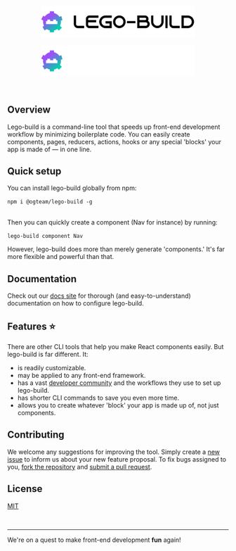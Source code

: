 <br />
<p align="center"><img src="logo.svg#gh-light-mode-only" style="width: 350px"  alt="Logo" /></p>
<p align="center"><img src="LogoDark.svg#gh-dark-mode-only" style="width: 350px"  alt="Logo" /></p>
<br />

## Overview

Lego-build is a command-line tool that speeds up front-end development workflow by minimizing boilerplate code. You can easily create components, pages, reducers, actions, hooks or any special 'blocks' your app is made of — in one line.

## Quick setup

You can install lego-build globally from npm:

```
npm i @ogteam/lego-build -g
```

<br />
Then you can quickly create a component (Nav for instance) by running:

```
lego-build component Nav
```

However, lego-build does more than merely generate 'components.' It's far more flexible and powerful than that.

## Documentation

Check out our [docs site](https://lego-build.github.io/docs) for thorough (and easy-to-understand) documentation on how to configure lego-build.

## Features ⭐

There are other CLI tools that help you make React components easily. But lego-build is far different. It:

- is readily customizable.
- may be applied to any front-end framework.
- has a vast [developer community](https://lego-build.github.io/community) and the workflows they use to set up lego-build.
- has shorter CLI commands to save you even more time.
- allows you to create whatever 'block' your app is made up of, not just components.

## Contributing

We welcome any suggestions for improving the tool. Simply create a [new issue](https://github.com/lego-build/lego-build/issues/new/choose) to inform us about your new feature proposal. To fix bugs assigned to you, [fork the repository](https://github.com/lego-build/lego-build/fork) and [submit a pull request](https://github.com/lego-build/lego-build/pulls).

## License

[MIT](LICENSE)

<br />

---

We're on a quest to make front-end development **fun** again!
